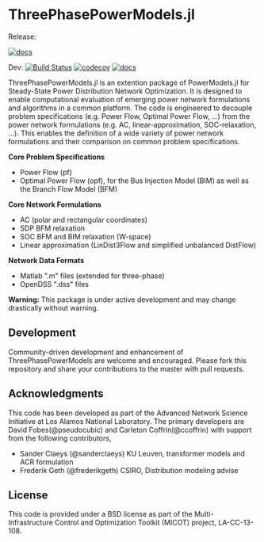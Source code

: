 # ThreePhasePowerModels.jl

Release:
<!-- [![ThreePhasePowerModels](http://pkg.julialang.org/badges/ThreePhasePowerModels_0.6.svg)](http://pkg.julialang.org/detail/ThreePhasePowerModels) -->
[![docs](https://img.shields.io/badge/docs-stable-blue.svg)](https://lanl-ansi.github.io/ThreePhasePowerModels.jl/stable/)

Dev:
[![Build Status](https://travis-ci.org/lanl-ansi/ThreePhasePowerModels.jl.svg?branch=master)](https://travis-ci.org/lanl-ansi/ThreePhasePowerModels.jl)
[![codecov](https://codecov.io/gh/lanl-ansi/ThreePhasePowerModels.jl/branch/master/graph/badge.svg)](https://codecov.io/gh/lanl-ansi/ThreePhasePowerModels.jl)
[![docs](https://img.shields.io/badge/docs-latest-blue.svg)](https://lanl-ansi.github.io/ThreePhasePowerModels.jl/latest/)



ThreePhasePowerModels.jl is an extention package of PowerModels.jl for Steady-State Power Distribution Network Optimization.  It is designed to enable computational evaluation of emerging power network formulations and algorithms in a common platform.  The code is engineered to decouple problem specifications (e.g. Power Flow, Optimal Power Flow, ...) from the power network formulations (e.g. AC, linear-approximation, SOC-relaxation, ...).
This enables the definition of a wide variety of power network formulations and their comparison on common problem specifications.

**Core Problem Specifications**
* Power Flow (pf)
* Optimal Power Flow (opf), for the Bus Injection Model (BIM) as well as the Branch Flow Model (BFM)

**Core Network Formulations**
* AC (polar and rectangular coordinates)
* SDP BFM relaxation
* SOC BFM and BIM relaxation (W-space)
* Linear approximation (LinDist3Flow and simplified unbalanced DistFlow)

**Network Data Formats**
* Matlab ".m" files (extended for three-phase)
* OpenDSS ".dss" files

**Warning:** This package is under active development and may change drastically without warning.

## Development

Community-driven development and enhancement of ThreePhasePowerModels are welcome and encouraged. Please fork this repository and share your contributions to the master with pull requests.


## Acknowledgments

This code has been developed as part of the Advanced Network Science Initiative at Los Alamos National Laboratory.  The primary developers are David Fobes(@pseudocubic) and Carleton Coffrin(@ccoffrin) with support from the following contributors,
- Sander Claeys (@sanderclaeys) KU Leuven, transformer models and ACR formulation
- Frederik Geth (@frederikgeth) CSIRO, Distribution modeling advise

## License

This code is provided under a BSD license as part of the Multi-Infrastructure Control and Optimization Toolkit (MICOT) project, LA-CC-13-108.
